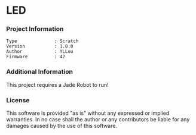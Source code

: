 LED
================



### Project Information
```
Type              : Scratch
Version           : 1.0.0
Author            : YLLou
Firmware          : 42
```

### Additional Information
This project requires a Jade Robot to run!

### License
This software is provided "as is" without any expressed or implied warranties.  In no case shall the author or any contributors be liable for any damages caused by the use of this software.

